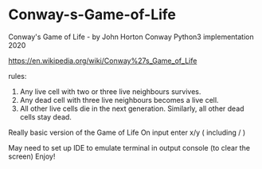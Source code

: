 # Conway-s-Game-of-Life
Conway's Game of Life - by John Horton Conway
Python3 implementation 2020

https://en.wikipedia.org/wiki/Conway%27s_Game_of_Life

rules:
1) Any live cell with two or three live neighbours survives.
2) Any dead cell with three live neighbours becomes a live cell.
3) All other live cells die in the next generation. Similarly, all other dead cells stay dead.

Really basic version of the Game of Life
On input enter x/y ( including / )

May need to set up IDE to emulate terminal in output console (to clear the screen)
Enjoy!
